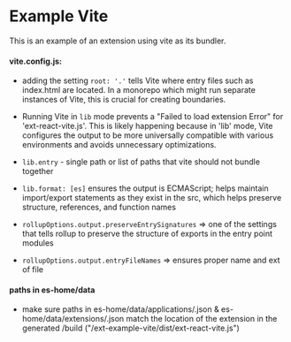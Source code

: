 # Example Vite

This is an example of an extension using vite as its bundler.

#### vite.config.js:

  - adding the setting `root: '.'` tells Vite where entry files such as index.html are located. 
In a monorepo which might run separate instances of Vite, this is crucial for creating boundaries.

  - Running Vite in `lib` mode prevents a "Failed to load extension Error" for 'ext-react-vite.js'. This is 
likely happening because in 'lib' mode, Vite configures the output to be more universally compatible with various 
environments and avoids unnecessary optimizations.

  - `lib.entry` - single path or list of paths that vite should not bundle together

  - `lib.format: [es]` ensures the output is ECMAScript; helps maintain import/export statements as 
they exist in the src, which helps preserve structure, references, and function names

  - `rollupOptions.output.preserveEntrySignatures` => one of the settings that tells rollup to preserve the structure 
of exports in the entry point modules

  - `rollupOptions.output.entryFileNames` => ensures proper name and ext of file

#### paths in es-home/data 

- make sure paths in es-home/data/applications/<example>.json & es-home/data/extensions/<extension>.json match the 
location of the extension in the generated /build ("/ext-example-vite/dist/ext-react-vite.js")


